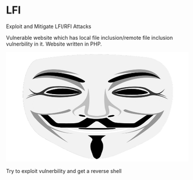 # LFI
Exploit and Mitigate LFI/RFI Attacks

Vulnerable website which has local file inclusion/remote file inclusion vulnerbility in it.
Website written in PHP.

<img src="https://raw.githubusercontent.com/darkseid-security/LFI/main/img/anonymous.png" height="300" width="500">

Try to exploit vulnerbility and get a reverse shell
